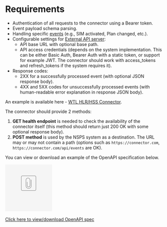 # Requirements

- Authentication of all requests to the connector using a Bearer token.
- Event payload schema parsing.
- Handling specific [events][events] (e.g., SIM activated, Plan changed, etc.).
- Configurable settings for [External API server][external-api-server]:
    - API base URL with optional base path.
    - API access credentials (depends on the system implementation. This can be either Basic Auth, Bearer Auth with a static token, or support for example JWT. The connector should work with access_tokens and refresh_tokens if the system requires it).
- Response codes:
    - 2XX for a successfully processed event (with optional JSON response body).
    - 4XX and 5XX codes for unsuccessfully processed events (with human-readable error explanation in response JSON body).

An example is available here - [WTL HLR/HSS Connector][wtl-hlr/hss-connector].

The connector should provide 2 methods:

1. **GET health endpoint** is needed to check the availability of the connector itself (this method should return just 200 OK with some optional response body).
2. **POST method** is used by the NSPS system as a destination. The URL may or may not contain a path (options such as `https://connector.com`, `https://connector.com/api/events` are OK).

You can view or download an example of the OpenAPI specification below.

[![OpenAPI.json](../assets/images/placeholder-small-file.png)][openapi.json]

[Click here to view/download OpenAPI spec][openapi-spec]

<!-- <details>
  <summary>Click here to expand OpenAPI spec ...</summary>

```json
{% include_relative assets/OpenAPI.json %}
```
</details>  -->

<!-- References -->

[events]: https://docs.portaone.com/docs/mr121-events-that-espf-handlers-support?topic=eventsender-handler-events
[external-api-server]: https://swagger.io/docs/specification/v3_0/api-host-and-base-path/
[wtl-hlr/hss-connector]: https://gitlab.portaone.com:8949/read-only/wtl_hlr_hss_connector
[openapi.json]: https://wiki.portaone.com/display/REQSPEC/NSPS+Connector+Implementation+Guide?preview=/277253881/283843264/OpenAPI.json#NSPSConnectorImplementationGuide-Purpose
[openapi-spec]: ../assets/OpenAPI.json
